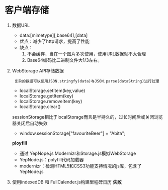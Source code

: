 # 客户端存储

1. 数据URL
	* data:[mimetype][;base64],[data]
	* 优点：减少了http请求，提高了性能
	* 缺点：
		1. 不会缓存，当在一个图片多次使用，使用URL数据就不太合理
		2. Base64编码比二进制文件大1/3左右。
2. WebStorage API存储数据

		复杂的数据可以使用JSON.stringfy(data)与JSON.parse(dataString)进行处理
	
	* localStorage.setItem(key,value)
	* localStorage.getItem(key)
	* localStorage.removeItem(key)
	* localStorage.clear()
	
	sessionStorage相比于localStorage而言是半持久的，过长时间后或关闭浏览器关闭后自动失效

	* window.sessionStorage["favouriteBeer"] = "Abita";

	__ployfill__
		
	* 通过 YepNope.js Modernizr和Storage.js模拟WebStorage
	* YepNode.js：polyfill代码加载器
	* modernizr：检测HTML5和CSS3功能支持情况的js库，包含了YepNode.js

3. 使用indexedDB 和 FullCalender.js构建里程碑日历 __失败__